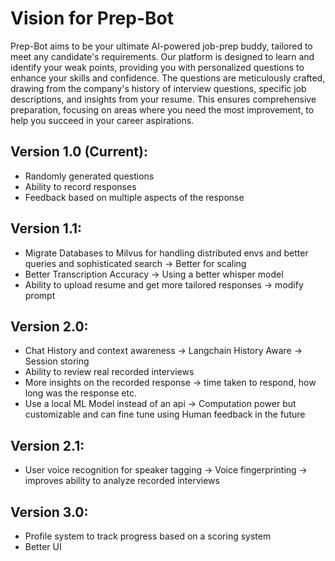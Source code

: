 # Vision for Prep-Bot
Prep-Bot aims to be your ultimate AI-powered job-prep buddy, tailored to meet any candidate's requirements. Our platform is designed to learn and identify your weak points, providing you with personalized questions to enhance your skills and confidence. The questions are meticulously crafted, drawing from the company's history of interview questions, specific job descriptions, and insights from your resume. This ensures comprehensive preparation, focusing on areas where you need the most improvement, to help you succeed in your career aspirations.


## Version 1.0 (Current):
- Randomly generated questions
- Ability to record responses
- Feedback based on multiple aspects of the response
## Version 1.1:
-  Migrate Databases to Milvus for handling distributed envs and better queries and  sophisticated search -> Better for scaling
-  Better Transcription Accuracy -> Using a better whisper model
- Ability to upload resume and get more tailored responses  -> modify prompt

## Version 2.0:
- Chat History and context awareness -> Langchain History Aware -> Session storing
- Ability to review real recorded interviews
- More insights on the recorded response -> time taken to respond, how long was the response etc. 
- Use a local ML Model instead of an api -> Computation power but customizable and can fine tune using Human feedback in the future
## Version 2.1:
- User voice recognition for speaker tagging -> Voice fingerprinting -> improves ability to analyze recorded interviews

## Version 3.0:
- Profile system to track progress based on a scoring system
- Better UI